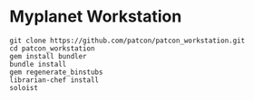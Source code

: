 Myplanet Workstation
====================

    git clone https://github.com/patcon/patcon_workstation.git
    cd patcon_workstation
    gem install bundler
    bundle install
    gem regenerate_binstubs
    librarian-chef install
    soloist
